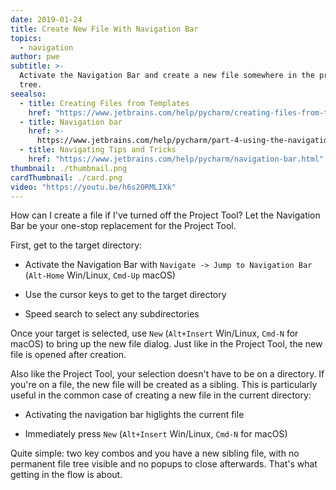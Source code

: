 ```yaml
---
date: 2019-01-24
title: Create New File With Navigation Bar
topics:
  - navigation
author: pwe
subtitle: >-
  Activate the Navigation Bar and create a new file somewhere in the project
  tree.
seealso:
  - title: Creating Files from Templates
    href: "https://www.jetbrains.com/help/pycharm/creating-files-from-templates.html"
  - title: Navigation bar
    href: >-
      https://www.jetbrains.com/help/pycharm/part-4-using-the-navigation-bar.html
  - title: Navigating Tips and Tricks
    href: "https://www.jetbrains.com/help/pycharm/navigation-bar.html"
thumbnail: ./thumbnail.png
cardThumbnail: ./card.png
video: "https://youtu.be/h6s20RMLIXk"
---
```


How can I create a file if I've turned off the Project Tool? Let the
Navigation Bar be your one-stop replacement for the Project Tool.

First, get to the target directory:

- Activate the Navigation Bar with
  `Navigate -> Jump to Navigation Bar` (`Alt-Home` Win/Linux,
  `Cmd-Up` macOS)

- Use the cursor keys to get to the target directory

- Speed search to select any subdirectories

Once your target is selected, use `New` (`Alt+Insert` Win/Linux,
`Cmd-N` for macOS) to bring up the new file dialog. Just like in
the Project Tool, the new file is opened after creation.

Also like the Project Tool, your selection doesn't have to be on a
directory. If you're on a file, the new file will be created as a
sibling. This is particularly useful in the common case of creating a
new file in the current directory:

- Activating the navigation bar higlights the current file

- Immediately press `New` (`Alt+Insert` Win/Linux, `Cmd-N` for macOS)

Quite simple: two key combos and you have a new sibling file, with no
permanent file tree visible and no popups to close afterwards. That's
what getting in the flow is about.
